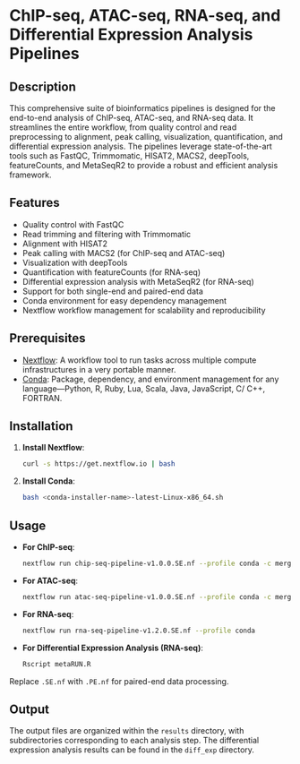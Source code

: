 # ChIP-seq, ATAC-seq, RNA-seq, and Differential Expression Analysis Pipelines

## Description
This comprehensive suite of bioinformatics pipelines is designed for the end-to-end analysis of ChIP-seq, ATAC-seq, and RNA-seq data. It streamlines the entire workflow, from quality control and read preprocessing to alignment, peak calling, visualization, quantification, and differential expression analysis. The pipelines leverage state-of-the-art tools such as FastQC, Trimmomatic, HISAT2, MACS2, deepTools, featureCounts, and MetaSeqR2 to provide a robust and efficient analysis framework.

## Features
- Quality control with FastQC
- Read trimming and filtering with Trimmomatic
- Alignment with HISAT2
- Peak calling with MACS2 (for ChIP-seq and ATAC-seq)
- Visualization with deepTools
- Quantification with featureCounts (for RNA-seq)
- Differential expression analysis with MetaSeqR2 (for RNA-seq)
- Support for both single-end and paired-end data
- Conda environment for easy dependency management
- Nextflow workflow management for scalability and reproducibility

## Prerequisites
- [Nextflow](https://www.nextflow.io/): A workflow tool to run tasks across multiple compute infrastructures in a very portable manner.
- [Conda](https://docs.conda.io/en/latest/): Package, dependency, and environment management for any language—Python, R, Ruby, Lua, Scala, Java, JavaScript, C/ C++, FORTRAN.

## Installation
1. **Install Nextflow**:
   ```bash
   curl -s https://get.nextflow.io | bash
   ```
2. **Install Conda**:
   ```bash
   bash <conda-installer-name>-latest-Linux-x86_64.sh
   ```
## Usage
- **For ChIP-seq**:
  ```bash
  nextflow run chip-seq-pipeline-v1.0.0.SE.nf --profile conda -c merge.config
  ```
- **For ATAC-seq**:
  ```bash
  nextflow run atac-seq-pipeline-v1.0.0.SE.nf --profile conda -c merge.config
  ```
- **For RNA-seq**:
  ```bash
  nextflow run rna-seq-pipeline-v1.2.0.SE.nf --profile conda
  ```
- **For Differential Expression Analysis (RNA-seq)**:
  ```bash
  Rscript metaRUN.R
  ```

Replace `.SE.nf` with `.PE.nf` for paired-end data processing.

## Output
The output files are organized within the `results` directory, with subdirectories corresponding to each analysis step. The differential expression analysis results can be found in the `diff_exp` directory.

